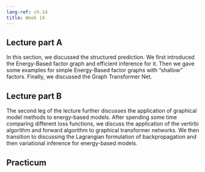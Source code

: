 ```yaml
---
lang-ref: ch.14
title: Week 14
---
```



## Lecture part A

In this section, we discussed the structured prediction. We first introduced the Energy-Based factor graph and efficient inference for it. Then we gave some examples for simple Energy-Based factor graphs with “shallow” factors. Finally, we discussed the Graph Transformer Net. 


## Lecture part B

The second leg of the lecture further discusses the application of graphical model methods to energy-based models. After spending some time comparing different loss functions, we discuss the application of the vertirbi algorithm and forward algorithm to graphical transformer networks. We then transition to discussing the Lagrangian formulation of backpropagation and then variational inference for energy-based models.


## Practicum